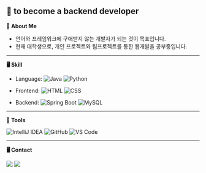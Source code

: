 
## 👋 to become a backend developer 

**🥳 About Me**

- 언어와 프레임워크에 구애받지 않는 개발자가 되는 것이 목표입니다.
- 현재 대학생으로, 개인 프로젝트와 팀프로젝트를 통한 웹개발을 공부중입니다.

---

**🖥️ Skill** <br> </p>

- Language:
  ![Java](https://img.shields.io/badge/Java-007396?style=flat&logo=Java&logoColor=white)
  ![Python](https://img.shields.io/badge/Python-3776AB?style=flat&logo=Python&logoColor=white)



- Frontend: 
  ![HTML](https://img.shields.io/badge/HTML-E34F26?style=flat&logo=html5&logoColor=white)
  ![CSS](https://img.shields.io/badge/CSS-1572B6?style=flat&logo=css3&logoColor=white)


- Backend: 
  ![Spring Boot](https://img.shields.io/badge/-Spring%20Boot-6DB33F?style=flat&logo=Spring%20Boot&logoColor=white)
  ![MySQL](https://img.shields.io/badge/MySQL-4479A1?style=flat&logo=MySQL&logoColor=white)



---

**🧰 Tools** <br> </p>

  ![IntelliJ IDEA](https://img.shields.io/badge/IntelliJ%20IDEA-000000?style=flat-square&logo=Intellijidea&logoColor=white)
  ![GitHub](https://img.shields.io/badge/GitHub-181717?style=flat&logo=github&logoColor=white)
  ![VS Code](https://img.shields.io/badge/VS%20Code-007ACC?style=flat&logo=visual-studio-code&logoColor=white)





---
  
**🖥️ Contact** <br> </p>
<p align="left">
<a href="https://velog.io/@ka09068/posts"><img src="https://img.shields.io/badge/-tech blog-20C997?style=flat&logo=Velog&logoColor=white&link=https://velog.io/@ka09068/posts"/></a>
<a href="https://www.instagram.com/k_hyun__e?igsh=M3A1MnAyamxkaWNt&utm_source=qr" target="_blank"><img src="https://img.shields.io/badge/Instagram-E4405F?style=flat-square&logo=Instagram&logoColor=white"/></a>

